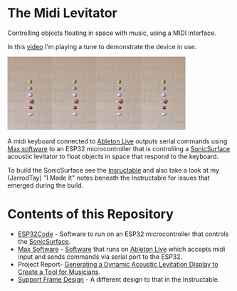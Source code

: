 # The Midi Levitator
Controlling objects floating in space with music, using a MIDI interface.

In this [video](https://youtu.be/8fpSVYPssQY) I'm playing a tune to demonstrate the device in use.


 ![Floating Balls](FloatingBalls.jpg)![Floating Balls](FloatingBalls.jpg)![Floating Balls](FloatingBalls.jpg)![Floating Balls](FloatingBalls.jpg)


A midi keyboard connected to [Ableton Live](https://en.wikipedia.org/wiki/Ableton_Live) outputs serial commands using [Max software](https://en.wikipedia.org/wiki/Max_(software)) to an ESP32 microcontroller that is controlling a [SonicSurface](https://github.com/upnalab/SonicSurface) acoustic levitator to float objects in space that respond to the keyboard.


To build the SonicSurface see the [Insructable](https://www.instructables.com/SonicSurface-Phased-array-for-Levitation-Mid-air-T/) and also take a look at my (JarrodTay) "I Made It" notes beneath the Instructable for issues that emerged during the build. 

# Contents of this Repository
- [ESP32Code](Firmware/ESP32%20controller) - Software to run on an ESP32 microcontroller that controls the [SonicSurface](https://github.com/upnalab/SonicSurface).
- [Max Software](MaxSoftware) - [Software](https://en.wikipedia.org/wiki/Max_(software)) that runs on [Ableton Live](https://en.wikipedia.org/wiki/Ableton_Live) which accepts midi input and sends commands via serial port to the ESP32.
- Project Report- [Generating a Dynamic Acoustic Levitation Display to
Create a Tool for Musicians](ProjectReport.pdf). 
- [Support Frame Design](Mech) - A different design to that in the Instructable.


